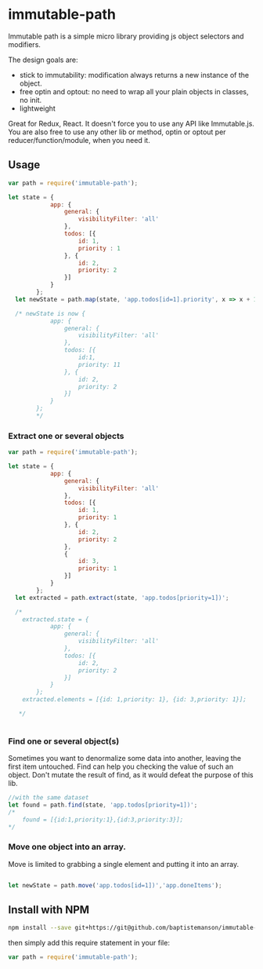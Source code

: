 # immutable-path
Immutable path is a simple micro library providing js object selectors and modifiers.

The design goals are:
- stick to immutability: modification always returns a new instance of the object.
- free optin and optout: no need to wrap all your plain objects in classes, no init.
- lightweight

Great for Redux, React.
It doesn't force you to use any API like Immutable.js. You are also free to use any other lib or method, optin or optout per reducer/function/module, when you need it.

## Usage

```javascript
var path = require('immutable-path');

let state = {
            app: {
                general: {
                    visibilityFilter: 'all'
                },
                todos: [{
                    id: 1,
                    priority : 1
                }, {
                    id: 2,
                    priority: 2
                }]
            }
        };
  let newState = path.map(state, 'app.todos[id=1].priority', x => x + 10 );

  /* newState is now {
            app: {
                general: {
                    visibilityFilter: 'all'
                },
                todos: [{
                    id:1,
                    priority: 11
                }, {
                    id: 2,
                    priority: 2
                }]
            }
        };
        */
  ```

### Extract one or several objects

```javascript
var path = require('immutable-path');

let state = {
            app: {
                general: {
                    visibilityFilter: 'all'
                },
                todos: [{
                    id: 1,
                    priority: 1
                }, {
                    id: 2,
                    priority: 2
                },
                {
                    id: 3,
                    priority: 1
                }]
            }
        };
  let extracted = path.extract(state, 'app.todos[priority=1])';

  /*
    extracted.state = {
            app: {
                general: {
                    visibilityFilter: 'all'
                },
                todos: [{
                    id: 2,
                    priority: 2
                }]
            }
        };
    extracted.elements = [{id: 1,priority: 1}, {id: 3,priority: 1}];

   */
  
```
### Find one or several object(s)

Sometimes you want to denormalize some data into another, leaving the first item untouched.
Find can help you checking the value of such an object. Don't mutate the result of find, as it would defeat the purpose of this lib.

```javascript
//with the same dataset
let found = path.find(state, 'app.todos[priority=1])';
/*
    found = [{id:1,priority:1},{id:3,priority:3}];
*/
```

### Move one object into an array.

Move is limited to grabbing a single element and putting it into an array.

```javascript

let newState = path.move('app.todos[id=1])','app.doneItems');

```


## Install with NPM
  

  ```bash
  npm install --save git+https://git@github.com/baptistemanson/immutable-path
  ```
  then simply add this require statement in your file:
  ```javascript
  var path = require('immutable-path');
  ```
